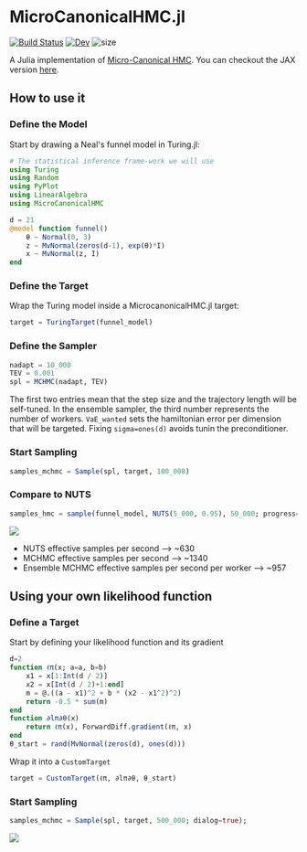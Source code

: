 # MicroCanonicalHMC.jl

[![Build Status](https://github.com/JaimeRZP/MCHMC.jl/workflows/CI/badge.svg)](https://github.com/JaimeRZP/MicroCanonicalHMC.jl/actions?query=workflow%3AMCHMC-CI+branch%3Amaster)
[![Dev](https://img.shields.io/badge/docs-dev-blue.svg)](https://jaimerzp.github.io/MicroCanonicalHMC.jl/dev/)
![size](https://img.shields.io/github/repo-size/jaimerzp/MicroCanonicalHMC.jl)

A Julia implementation of [Micro-Canonical HMC](https://arxiv.org/pdf/2212.08549.pdf). You can checkout the JAX version [here](https://github.com/JakobRobnik/MicroCanonicalHMC). 

## How to use it

### Define the Model
Start by drawing a Neal's funnel model in Turing.jl:

```julia
# The statistical inference frame-work we will use
using Turing
using Random
using PyPlot
using LinearAlgebra
using MicroCanonicalHMC

d = 21
@model function funnel()
    θ ~ Normal(0, 3)
    z ~ MvNormal(zeros(d-1), exp(θ)*I)
    x ~ MvNormal(z, I)
end
```
### Define the Target
Wrap the Turing model inside a MicrocanonicalHMC.jl target:

```julia
target = TuringTarget(funnel_model)
```


### Define the Sampler

```julia
nadapt = 10_000
TEV = 0.001
spl = MCHMC(nadapt, TEV)
```
The first two entries mean that the step size and the trajectory length will be self-tuned. In the ensemble sampler, the third number represents the number of workers.
`VaE_wanted` sets the hamiltonian error per dimension that will be targeted. Fixing `sigma=ones(d)` avoids tunin the preconditioner.

### Start Sampling

```julia
samples_mchmc = Sample(spl, target, 100_000)
```

### Compare to NUTS

```julia
samples_hmc = sample(funnel_model, NUTS(5_000, 0.95), 50_000; progress=true, save_state=true)
```

![](https://raw.githubusercontent.com/JaimeRZP/MicroCanonicalHMC.jl/master/docs/src/assets/mchmc_comp.png)

- NUTS effective samples per second --> ~630
- MCHMC effective samples per second --> ~1340
- Ensemble MCHMC effective samples per second per worker --> ~957

## Using your own likelihood function

### Define a Target
Start by defining your likelihood function and its gradient
```julia
d=2
function ℓπ(x; a=a, b=b)
    x1 = x[1:Int(d / 2)]
    x2 = x[Int(d / 2)+1:end]
    m = @.((a - x1)^2 + b * (x2 - x1^2)^2)
    return -0.5 * sum(m)
end
function ∂lπ∂θ(x)
    return ℓπ(x), ForwardDiff.gradient(ℓπ, x)
end
θ_start = rand(MvNormal(zeros(d), ones(d)))
```
Wrap it into a `CustomTarget`
```julia
target = CustomTarget(ℓπ, ∂lπ∂θ, θ_start)
```
### Start Sampling
```julia
samples_mchmc = Sample(spl, target, 500_000; dialog=true);
```
![](https://raw.githubusercontent.com/JaimeRZP/MicroCanonicalHMC.jl/master/docs/src/assets/mchmc_comp_2.png)

